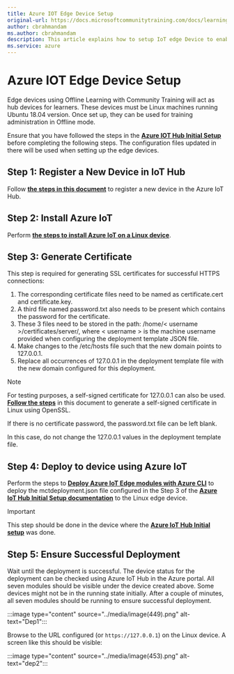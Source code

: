 ```yaml
---
title: Azure IOT Edge Device Setup
original-url: https://docs.microsoftcommunitytraining.com/docs/learning-in-offline-mode
author: cbrahmandam
ms.author: cbrahmandam
description: This article explains how to setup IoT edge Device to enable offline learning
ms.service: azure
---
```


# Azure IOT Edge Device Setup

Edge devices using Offline Learning with Community Training will act as hub devices for learners. These devices must be Linux machines running Ubuntu 18.04 version. Once set up, they can be used for training administration in Offline mode.

Ensure that you have followed the steps in the [**Azure IOT Hub Initial Setup**](azure-IOT-hub-initial-setup.md) before completing the following steps. The configuration files updated in there will be used when setting up the edge devices.

## Step 1: Register a New Device in IoT Hub

Follow [**the steps in this document**](/azure/iot-edge/how-to-register-device?view=iotedge-2018-06&tabs=azure-portal) to register a new device in the Azure IoT Hub.

## Step 2: Install Azure IoT

Perform [**the steps to install Azure IoT on a Linux device**](/azure/iot-edge/how-to-install-iot-edge?view=iotedge-2018-06).

## Step 3: Generate Certificate

This step is required for generating SSL certificates for successful HTTPS connections:

1. The corresponding certificate files need to be named as certificate.cert and certificate.key.
2. A third file named password.txt also needs to be present which contains the password for the certificate.
3. These 3 files need to be stored in the path: /home/< username >/certificates/server/, where < username > is the machine username provided when configuring the deployment template JSON file.
4. Make changes to the /etc/hosts file such that the new domain points to 127.0.0.1.
5. Replace all occurrences of 127.0.0.1 in the deployment template file with the new domain configured for this deployment.

>[!Note]  
> For testing purposes, a self-signed certificate for 127.0.0.1 can also be used. [**Follow the steps**](/dotnet/core/additional-tools/self-signed-certificates-guide) in this document to generate a self-signed certificate in Linux using OpenSSL.
>
>If there is no certificate password, the password.txt file can be left blank.
>
>In this case, do not change the 127.0.0.1 values in the deployment template file.

## Step 4: Deploy to device using Azure IoT

Perform the steps to [**Deploy Azure IoT Edge modules with Azure CLI**](/azure/iot-edge/how-to-deploy-modules-cli?view=iotedge-2018-06) to deploy the mctdeployment.json file configured in the Step 3 of the [**Azure IoT Hub Initial Setup documentation**](/azure/industry/training-services/microsoft-community-training/learning-in-offline-mode/azure-iot-hub-initial-setup#step-3-configuring-deployment-file) to the Linux edge device.

>[!IMPORTANT]  
>This step should be done in the device where the [**Azure IoT Hub Initial setup**](azure-IOT-hub-initial-setup.md) was done.

## Step 5: Ensure Successful Deployment

Wait until the deployment is successful. The device status for the deployment can be checked using Azure IoT Hub in the Azure portal. All seven modules should be visible under the device created above. Some devices might not be in the running state initially. After a couple of minutes, all seven modules should be running to ensure successful deployment.

:::image type="content" source="../media/image(449).png" alt-text="Dep1":::

Browse to the URL configured (or `https://127.0.0.1`) on the Linux device. A screen like this should be visible:

:::image type="content" source="../media/image(453).png" alt-text="dep2":::
